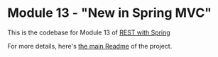 # Module 13 - "New in Spring MVC" 
This is the codebase for Module 13 of [REST with Spring](http://bit.ly/restwithspring)

For more details, here's [the main Readme](https://github.com/eugenp/REST-With-Spring/wiki) of the project. 
